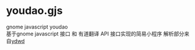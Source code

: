 # youdao.gjs
gnome javascript youdao  
基于gnome javascript 接口 和 有道翻译 API 接口实现的简易小程序
解析部分来自[ydwd](https://github.com/amit-gshe/ydwd)  